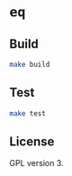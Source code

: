 # `eq`

## Build

```bash
make build
```

## Test

```bash
make test
```

## License

GPL version 3.
